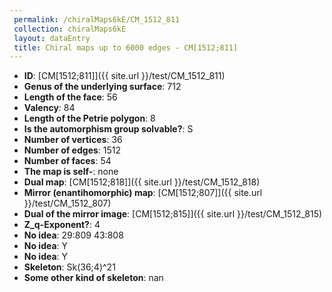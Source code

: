```yaml
--- 
 permalink: /chiralMaps6kE/CM_1512_811 
 collection: chiralMaps6kE
 layout: dataEntry
 title: Chiral maps up to 6000 edges - CM[1512;811]
---
```


- **ID**: [CM[1512;811]]({{ site.url }}/test/CM_1512_811)
- **Genus of the underlying surface**: 712
- **Length of the face**: 56
- **Valency**: 84
- **Length of the Petrie polygon**: 8
- **Is the automorphism group solvable?**: S
- **Number of vertices**: 36
- **Number of edges**: 1512
- **Number of faces**: 54
- **The map is self-**: none
- **Dual map**: [CM[1512;818]]({{ site.url }}/test/CM_1512_818)
- **Mirror (enantihomorphic) map**: [CM[1512;807]]({{ site.url }}/test/CM_1512_807)
- **Dual of the mirror image**: [CM[1512;815]]({{ site.url }}/test/CM_1512_815)
- **Z_q-Exponent?**: 4
- **No idea**:  29:809 43:808
- **No idea**: Y
- **No idea**: Y
- **Skeleton**: Sk(36;4)^21
- **Some other kind of skeleton**: nan

